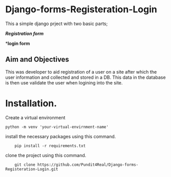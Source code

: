 # Django-forms-Registeration-Login
This a simple django prject with two basic parts;

***Registration form***  

***login form**
## Aim and Objectives
This was developer to aid registration of a user on a site after which the user information and collected and stored in a DB.
This data in the database is then use validate the user when logining into the site. 

# Installation.
Create a virtual environment 


    python -m venv 'your-virtual-envirnment-name'

install the necessary packages using this command.

        pip install -r requirements.txt

clone the project using this command.

        git clone https://github.com/Pundit4Real/Django-forms-Registeration-Login.git


